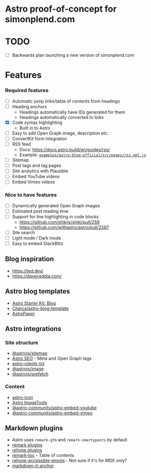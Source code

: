 # Astro proof-of-concept for simonplend.com

# TODO

- [ ] Backwards plan launching a new version of simonplend.com

# Features

### Required features

- [ ] Automatic jump links/table of contents from headings
- [ ] Heading anchors
  - Headings automatically have IDs generated for them
  - Headings automatically converted to links
- [X] Code syntax highlighting
  - Built in to Astro
- [ ] Easy to add Open Graph image, description etc.
- [ ] ConvertKit form integration
- [ ] RSS feed
  - Docs: https://docs.astro.build/en/guides/rss/
  - Example: [`examples/astro-blog-official/src/pages/rss.xml.js`](examples/astro-blog-official/src/pages/rss.xml.js)
- [ ] Sitemap
- [ ] Post tags and tag pages
- [ ] Site analytics with Plausible
- [ ] Embed YouTube videos
- [ ] Embed Vimeo videos

### Nice to have features

- [ ] Dynamically generated Open Graph images
- [ ] Estimated post reading time
- [ ] Support for line highlighting in code blocks
  - https://github.com/shikijs/shiki/pull/259
  - https://github.com/withastro/astro/pull/2587
- [ ] Site search
- [ ] Light mode / Dark mode
- [ ] Easy to embed StackBlitz

## Blog inspiration

- https://ted.dev/
- https://daveceddia.com/

## Astro blog templates

- [Astro Starter Kit: Blog](https://github.com/withastro/astro/tree/main/examples/blog)
- [Charca/astro-blog-template](https://github.com/Charca/astro-blog-template)
- [AstroPaper](https://astro.build/themes/details/astro-paper/)

## Astro integrations

### Site structure

- [@astrojs/sitemap](https://docs.astro.build/en/guides/integrations-guide/sitemap/)
- [Astro SEO](https://github.com/jonasmerlin/astro-seo) - Meta and Open Graph tags
- [astro-robots-txt](https://github.com/alextim/astro-lib/tree/main/packages/astro-robots-txt)
- [@astrojs/image](https://docs.astro.build/en/guides/integrations-guide/image/)
- [@astrojs/prefetch](https://docs.astro.build/en/guides/integrations-guide/prefetch/)

### Content

- [astro-icon](https://github.com/natemoo-re/astro-icon)
- [Astro ImageTools](https://github.com/RafidMuhymin/astro-imagetools)
- [@astro-community/astro-embed-youtube](https://github.com/astro-community/astro-embed/tree/main/packages/astro-embed-youtube)
- [@astro-community/astro-embed-vimeo](https://github.com/astro-community/astro-embed/tree/main/packages/astro-embed-vimeo)

## Markdown plugins

- Astro uses `remark-gfm` and `remark-smartypants` by default
- [remark plugins](https://github.com/remarkjs/awesome-remark)
- [rehype plugins](https://github.com/rehypejs/awesome-rehype)
- [remark-toc](https://www.npmjs.com/package/remark-toc) - Table of contents
- [rehype-accessible-emojis](https://www.npmjs.com/package/rehype-accessible-emojis) - Not sure if it's for MDX only?
- [markdown-it-anchor](https://github.com/valeriangalliat/markdown-it-anchor)
